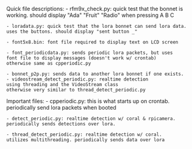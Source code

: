 Quick file descriptions:
	- rfm9x_check.py: quick test that the bonnet is working.
	should display "Ada" "Fruit" "Radio" when pressing A B C

	- loradata.py: quick test that the lora bonnet can send lora data. 
	uses the buttons. should display "sent button _"

	- font5x8.bin: font file required to display text on LCD screen
	
	- font_periodicdata.py: sends periodic lora packets, but uses
	font file to display messages (doesn't work w/ crontab)
	otherwise same as cpperiodic.py

	- bonnet_p2p.py: sends data to another lora bonnet if one exists.
	- videostream_detect_periodic.py: realtime detection 
	using threading and the VideoStream class
	otherwise very similar to thread_detect_periodic.py

Important files:
	- cpperiodic.py: this is what starts up on crontab.
	periodically send lora packets when booted

	- detect_periodic.py: realtime detection w/ coral & rpicamera.
	periodically sends detections over lora.
	
	- thread_detect_periodic.py: realtime detection w/ coral.
	utilizes multithreading. periodically sends data over lora

